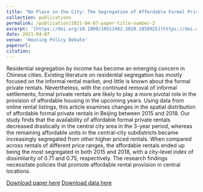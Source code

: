 ```yaml
---
title: "No Place in the City: The Segregation of Affordable Formal Private Rentals in Beijing"
collection: publications
permalink: /publication/2021-04-07-paper-title-number-2
excerpt: '[https://doi.org/10.1080/10511482.2020.1858925](https://doi.org/10.1080/10511482.2020.1858925)'
date: 2021-04-07
venue: 'Housing Policy Debate'
paperurl: 
citation: 
---
```

Residential segregation by income has become an emerging concern in Chinese cities. Existing literature on residential segregation has mostly focused on the informal rental market, and little is known about the formal private rentals. Nevertheless, with the continued removal of informal settlements, formal private rentals are likely to play a more pivotal role in the provision of affordable housing in the upcoming years. Using data from online rental listings, this article examines changes in the spatial distribution of affordable formal private rentals in Beijing between 2015 and 2018. Our study finds that the availability of affordable formal private rentals decreased drastically in the central city area in the 3-year period, whereas the remaining affordable units in the central-city subdistricts became increasingly segregated from other higher priced rentals. When compared across rentals of different price ranges, the affordable rentals ended up being the most segregated in both 2015 and 2018, with a city-level index of dissimilarity of 0.71 and 0.75, respectively. The research findings necessitate policies that promote affordable rental provision in central locations.

[Download paper here](https://yiw0104.github.io/files/No_Place_in_the_City.pdf)
[Download data here](https://conservancy.umn.edu/handle/11299/219254)
